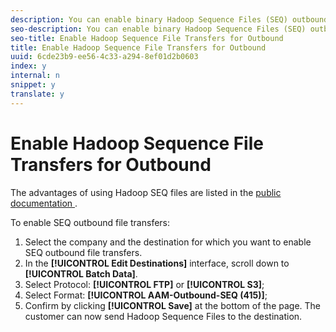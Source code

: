 ```yaml
---
description: You can enable binary Hadoop Sequence Files (SEQ) outbound batch transfers for Audience Manager customers.
seo-description: You can enable binary Hadoop Sequence Files (SEQ) outbound batch transfers for Audience Manager customers.
seo-title: Enable Hadoop Sequence File Transfers for Outbound
title: Enable Hadoop Sequence File Transfers for Outbound
uuid: 6cde23b9-ee56-4c33-a294-8ef01d2b0603
index: y
internal: n
snippet: y
translate: y
---
```


# Enable Hadoop Sequence File Transfers for Outbound

The advantages of using Hadoop SEQ files are listed in the [ public documentation ](https://marketing.adobe.com/resources/help/en_US/aam/outbound-seq-files.html). 

To enable SEQ outbound file transfers: 


1. Select the company and the destination for which you want to enable SEQ outbound file transfers.
1. In the **[!UICONTROL  Edit Destinations]** interface, scroll down to **[!UICONTROL  Batch Data]**.
1. Select Protocol: **[!UICONTROL  FTP]** or **[!UICONTROL  S3]**;
1. Select Format: **[!UICONTROL  AAM-Outbound-SEQ (415)]**;
1. Confirm by clicking **[!UICONTROL  Save]** at the bottom of the page. The customer can now send Hadoop Sequence Files to the destination.

